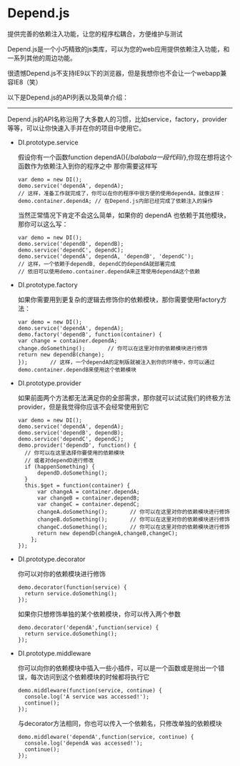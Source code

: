 # Depend.js
提供完善的依赖注入功能，让您的程序松耦合，方便维护与测试

Depend.js是一个小巧精致的js类库，可以为您的web应用提供依赖注入功能，和一系列其他的周边功能。

很遗憾Depend.js不支持IE9以下的浏览器，但是我想你也不会让一个webapp兼容IE8（笑）

以下是Depend.js的API列表以及简单介绍：

---

Depend.js的API名称沿用了大多数人的习惯，比如service，factory，provider等等，可以让你快速入手并在你的项目中使用它。

- DI.prototype.service

  假设你有一个函数function dependA(){/*balabala一段代码*/},你现在想将这个函数作为依赖注入到你的程序之中
  那你需要这样写


      var demo = new DI();
      demo.service('dependA', dependA);
      // 这样，准备工作就完成了，你可以在你的程序中很方便的使用dependA，就像这样：
      demo.container.dependA; // 在Depend.js内部已经完成了依赖注入的操作
  当然正常情况下肯定不会这么简单，如果你的 dependA 也依赖于其他模块，那你可以这么写：
  
      var demo = new DI();
      demo.service('dependB', dependB);
      demo.service('dependC', dependC);
      demo.service('dependA', dependA, 'dependB', 'dependC');
      // 这样，一个依赖于dependB, dependC的dependA就部署完成
      // 依旧可以使用demo.container.dependA来正常使用dependA这个依赖
      
- DI.prototype.factory
  
  如果你需要用到更复杂的逻辑去修饰你的依赖模块，那你需要使用factory方法：
      
      var demo = new DI();
      demo.service('dependA', dependA);
      demo.factory('dependB', function(container) {
      var change = container.dependA;
      change.doSomething();       // 你可以在这里对你的依赖模块进行修饰
      return new dependB(change);
      });       // 这样，一个dependA的定制版就被注入到你的环境中，你可以通过demo.container.dependB来使用这个依赖模块

- DI.prototype.provider

  如果前面两个方法都无法满足你的全部需求，那你就可以试试我们的终极方法provider，但是我觉得你应该不会经常使用到它
  
      var demo = new DI();
      demo.service('dependA', dependA);
      demo.service('dependB', dependB);
      demo.service('dependC', dependC);
      demo.provider('dependD', function() {
        // 你可以在这里选择你要使用的依赖模块
        // 或者对dependD进行修改
        if (happenSomething) {
            dependD.doSomething();
        }
        this.$get = function(container) {
            var changeA = container.dependA;
            var changeB = container.dependB;
            var changeC = container.dependC;
            changeA.doSomething();       // 你可以在这里对你的依赖模块进行修饰
            changeB.doSomething();       // 你可以在这里对你的依赖模块进行修饰
            changeC.doSomething();       // 你可以在这里对你的依赖模块进行修饰
            return new dependD(changeA,changeB,changeC);
          };
      });
      
      
- DI.prototype.decorator
  
  你可以对你的依赖模块进行修饰

      demo.decorator(function(service) {
        return service.doSomething();
      });
  如果你只想修饰单独的某个依赖模块，你可以传入两个参数
  
      demo.decorator('dependA',function(service) {
        return service.doSomething();
      });

- DI.prototype.middleware
  
  你可以向你的依赖模块中插入一些小插件，可以是一个函数或是抛出一个错误，每次访问到这个依赖模块的时候都将执行它

      demo.middleware(function(service, continue) {
        console.log('A service was accessed!');
        continue();
      });
  与decorator方法相同，你也可以传入一个依赖名，只修改单独的依赖模块
  
      demo.middleware('dependA',function(service, continue) {
        console.log('dependA was accessed!');
        continue();
      });
